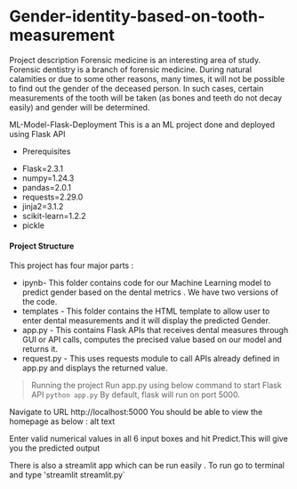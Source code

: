 # Gender-identity-based-on-tooth-measurement

Project description
Forensic medicine is an interesting area of study. Forensic dentistry is a branch of forensic medicine. During natural calamities or due to some other reasons, many times, it will not be possible to find out the gender of the deceased person. In such cases, certain measurements of the tooth will be taken (as bones and teeth do not decay easily) and gender will be determined.


ML-Model-Flask-Deployment
This is a an ML project done and deployed using Flask API

* Prerequisites
+ Flask=2.3.1
+ numpy=1.24.3
+ pandas=2.0.1
+ requests=2.29.0
+ jinja2=3.1.2
+ scikit-learn=1.2.2
+ pickle

#### Project Structure
 This project has four major parts :

+ ipynb- This folder contains code for our Machine Learning model to predict gender based on the dental metrics . We have two versions of the code.
+ templates - This folder contains the HTML template to allow user to enter dental measurements and it will display the predicted Gender.
+ app.py - This contains Flask APIs that receives dental measures through GUI or API calls, computes the precised value based on our model and returns it.
+ request.py - This uses requests module to call APIs already defined in app.py and displays the returned value.

> Running the project
Run app.py using below command to start Flask API
`python app.py`
By default, flask will run on port 5000.

Navigate to URL http://localhost:5000
You should be able to view the homepage as below : alt text

Enter valid numerical values in all 6 input boxes and hit Predict.This will give you the predicted output 

There is also a streamlit app which can be run easily . To run go to terminal and type
'streamlit streamlit.py`